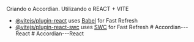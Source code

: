 Criando o Accordian.
Utilizando o REACT + VITE

- [@vitejs/plugin-react](https://github.com/vitejs/vite-plugin-react/blob/main/packages/plugin-react/README.md) uses [Babel](https://babeljs.io/) for Fast Refresh
- [@vitejs/plugin-react-swc](https://github.com/vitejs/vite-plugin-react-swc) uses [SWC](https://swc.rs/) for Fast Refresh
#   A c c o r d i a n - - - R e a c t 
 
 #   A c c o r d i a n - - - R e a c t 
 
 
